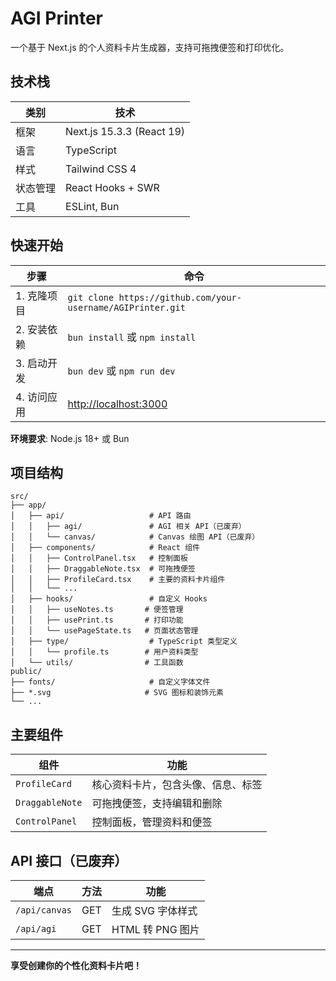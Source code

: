 # AGI Printer

一个基于 Next.js 的个人资料卡片生成器，支持可拖拽便签和打印优化。

## 技术栈

| 类别     | 技术                      |
| -------- | ------------------------- |
| 框架     | Next.js 15.3.3 (React 19) |
| 语言     | TypeScript                |
| 样式     | Tailwind CSS 4            |
| 状态管理 | React Hooks + SWR         |
| 工具     | ESLint, Bun               |

## 快速开始

| 步骤        | 命令                                                        |
| ----------- | ----------------------------------------------------------- |
| 1. 克隆项目 | `git clone https://github.com/your-username/AGIPrinter.git` |
| 2. 安装依赖 | `bun install` 或 `npm install`                              |
| 3. 启动开发 | `bun dev` 或 `npm run dev`                                  |
| 4. 访问应用 | [http://localhost:3000](http://localhost:3000)              |

**环境要求**: Node.js 18+ 或 Bun

## 项目结构

```
src/
├── app/
│   ├── api/                   # API 路由
│   │   ├── agi/               # AGI 相关 API（已废弃）
│   │   └── canvas/            # Canvas 绘图 API（已废弃）
│   ├── components/            # React 组件
│   │   ├── ControlPanel.tsx   # 控制面板
│   │   ├── DraggableNote.tsx  # 可拖拽便签
│   │   ├── ProfileCard.tsx    # 主要的资料卡片组件
│   │   └── ...
│   ├── hooks/                 # 自定义 Hooks
│   │   ├── useNotes.ts       # 便签管理
│   │   ├── usePrint.ts       # 打印功能
│   │   └── usePageState.ts   # 页面状态管理
│   ├── type/                  # TypeScript 类型定义
│   │   └── profile.ts        # 用户资料类型
│   └── utils/                # 工具函数
public/
├── fonts/                     # 自定义字体文件
├── *.svg                     # SVG 图标和装饰元素
└── ...
```

## 主要组件

| 组件            | 功能                               |
| --------------- | ---------------------------------- |
| `ProfileCard`   | 核心资料卡片，包含头像、信息、标签 |
| `DraggableNote` | 可拖拽便签，支持编辑和删除         |
| `ControlPanel`  | 控制面板，管理资料和便签           |

## API 接口（已废弃）

| 端点          | 方法 | 功能              |
| ------------- | ---- | ----------------- |
| `/api/canvas` | GET  | 生成 SVG 字体样式 |
| `/api/agi`    | GET  | HTML 转 PNG 图片  |

---

**享受创建你的个性化资料卡片吧！**
